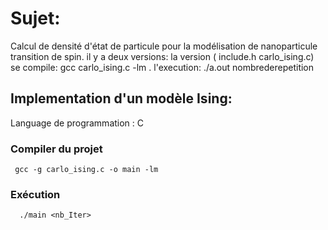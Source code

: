 
# Sujet:
Calcul de densité d'état de particule pour la modélisation de nanoparticule transition de spin.
il y a deux versions: la version ( include.h carlo_ising.c) se compile: gcc carlo_ising.c -lm . l'execution: ./a.out nombrederepetition

## Implementation d'un modèle Ising:
Language de programmation : C 


### Compiler du projet 
  
```
 gcc -g carlo_ising.c -o main -lm

```
  
### Exécution 

```
  ./main <nb_Iter> 

```
